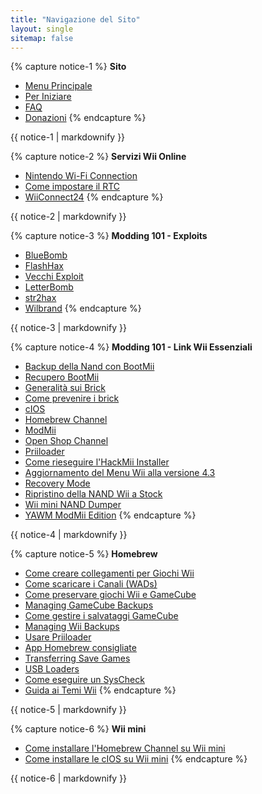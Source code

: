 ```yaml
---
title: "Navigazione del Sito"
layout: single
sitemap: false
---
```


{% capture notice-1 %}
**Sito**
+ [Menu Principale](/)
+ [Per Iniziare](get-started)
+ [FAQ](faq)
+ [Donazioni](donations)
{% endcapture %}
<div class="notice--info">{{ notice-1 | markdownify }}</div>

{% capture notice-2 %}
**Servizi Wii Online**
+ [Nintendo Wi-Fi Connection](wiimmfi)
+ [Come impostare il RTC](wiiconnect24#updating-rtc-clock)
+ [WiiConnect24](wiiconnect24)
{% endcapture %}
<div class="notice--primary">{{ notice-2 | markdownify }}</div>

{% capture notice-3 %}
**Modding 101 - Exploits**
+ [BlueBomb](bluebomb)
+ [FlashHax](flashhax)
+ [Vecchi Exploit](legacy-exploits)
+ [LetterBomb](letterbomb)
+ [str2hax](str2hax)
+ [Wilbrand](wilbrand)
{% endcapture %}
<div class="notice--primary">{{ notice-3 | markdownify }}</div>

{% capture notice-4 %}
**Modding 101 - Link Wii Essenziali**
+ [Backup della Nand con BootMii](bootmii)
+ [Recupero BootMii](bootmiirecover)
+ [Generalità sui Brick](bricks)
+ [Come prevenire i brick](bricks#brick-prevention)
+ [cIOS](cios)
+ [Homebrew Channel](hbc)
+ [ModMii](modmii)
+ [Open Shop Channel](osc)
+ [Priiloader](priiloader)
+ [Come rieseguire l'HackMii Installer](hackmii)
+ [Aggiornamento del Menu Wii alla versione 4.3](update)
+ [Recovery Mode](recovery-mode)
+ [Ripristino della NAND Wii a Stock](wii-factory-reset)
+ [Wii mini NAND Dumper](wnd-mini)
+ [YAWM ModMii Edition](yawmme)
{% endcapture %}
<div class="notice--primary">{{ notice-4 | markdownify }}</div>

{% capture notice-5 %}
**Homebrew**
+ [Come creare collegamenti per Giochi Wii](wiigsc)
+ [Come scaricare i Canali (WADs)](dump-wads)
+ [Come preservare giochi Wii e GameCube](dump-games)
+ [Managing GameCube Backups](gc-backups)
+ [Come gestire i salvataggi GameCube](gcsaves)
+ [Managing Wii Backups](wii-backups)
+ [Usare Priiloader](priiloader-usage)
+ [App Homebrew consigliate](recommended-homebrew)
+ [Transferring Save Games](transfer-saves)
+ [USB Loaders](wii-loaders)
+ [Come eseguire un SysCheck](syscheck)
+ [Guida ai Temi Wii](themes)
{% endcapture %}
<div class="notice--primary">{{ notice-5 | markdownify }}</div>

{% capture notice-6 %}
**Wii mini**
+ [Come installare l'Homebrew Channel su Wii mini](hbc-mini)
+ [Come installare le cIOS su Wii mini](cios-mini)
{% endcapture %}
<div class="notice--primary">{{ notice-6 | markdownify }}</div>
